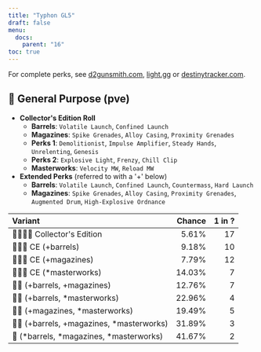 ```yaml
---
title: "Typhon GL5"
draft: false
menu:
  docs:
    parent: "16"
toc: true
---
```


For complete perks, see [d2gunsmith.com](https://d2gunsmith.com/w/3568377122), [light.gg](https://www.light.gg/db/items/3568377122) or [destinytracker.com](https://destinytracker.com/destiny-2/db/items/3568377122).



## 👾 General Purpose (pve)



* **Collector's Edition Roll**
  * **Barrels**: `Volatile Launch`, `Confined Launch`
  * **Magazines**: `Spike Grenades`, `Alloy Casing`, `Proximity Grenades`
  * **Perks 1**: `Demolitionist`, `Impulse Amplifier`, `Steady Hands`, `Unrelenting`, `Genesis`
  * **Perks 2**: `Explosive Light`, `Frenzy`, `Chill Clip`
  * **Masterworks**: `Velocity MW`, `Reload MW`
* **Extended Perks** (referred to with a '+' below)
  * **Barrels**: `Volatile Launch`, `Confined Launch`, `Countermass`, `Hard Launch`
  * **Magazines**: `Spike Grenades`, `Alloy Casing`, `Proximity Grenades`, `Augmented Drum`, `High-Explosive Ordnance`

| Variant | Chance | 1 in ? |
|:-|-:|-:|
| 👾👾👾🌟 Collector's Edition | 5.61% | 17 |
| 👾👾👾 CE (+barrels) | 9.18% | 10 |
| 👾👾👾 CE (+magazines) | 7.79% | 12 |
| 👾👾👾 CE (*masterworks) | 14.03% | 7 |
| 👾👾 (+barrels, +magazines) | 12.76% | 7 |
| 👾👾 (+barrels, *masterworks) | 22.96% | 4 |
| 👾👾 (+magazines, *masterworks) | 19.49% | 5 |
| 👾👾 (+barrels, +magazines, *masterworks) | 31.89% | 3 |
| 👾 (*barrels, *magazines, *masterworks) | 41.67% | 2 |
